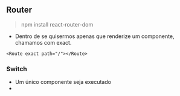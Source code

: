 ## Router

> npm install react-router-dom
 
* Dentro de <Route> se quisermos apenas que renderize um componente, chamamos com exact.

``` <Route exact path="/"></Route> ```

### Switch

* Um único componente seja executado
* 

